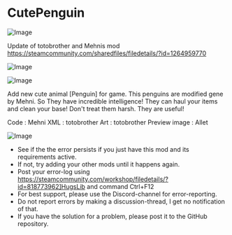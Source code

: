# CutePenguin

![Image](https://i.imgur.com/buuPQel.png)

Update of totobrother and Mehnis mod
https://steamcommunity.com/sharedfiles/filedetails/?id=1264959770

![Image](https://i.imgur.com/pufA0kM.png)

	
![Image](https://i.imgur.com/Z4GOv8H.png)

Add new cute animal [Penguin] for game.
This penguins are modified gene by Mehni. So They have incredible intelligence!
They can haul your items and clean your base!
Don't treat them harsh. They are useful!

Code : Mehni
XML : totobrother
Art : totobrother
Preview image : Allet

![Image](https://i.imgur.com/PwoNOj4.png)



-  See if the the error persists if you just have this mod and its requirements active.
-  If not, try adding your other mods until it happens again.
-  Post your error-log using https://steamcommunity.com/workshop/filedetails/?id=818773962]HugsLib and command Ctrl+F12
-  For best support, please use the Discord-channel for error-reporting.
-  Do not report errors by making a discussion-thread, I get no notification of that.
-  If you have the solution for a problem, please post it to the GitHub repository.




